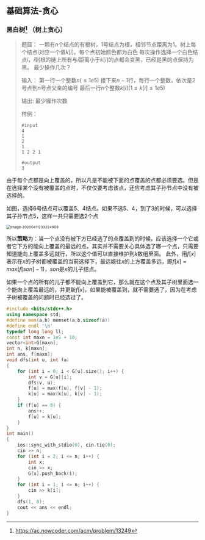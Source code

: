 ## 基础算法-贪心

### 黑白树[^1] （树上贪心）

> 题目：
> 一颗有$n$个结点的有根树，1号结点为根，相邻节点距离为1。树上每个结点$i$对应一个值$k[i]$。每个点初始颜色都为白色
> 每次操作选择一个白色结点$i$，$i$到根的链上所有与$i$距离小于$k[i]$的点都会变黑，已经是黑的点保持为黑。
> 最少操作几次？
>
> 输入：
> 第一行一个整数$n(\le 1e5)$
> 接下来$n-1$行，每行一个整数，依次是2号点到$n$号点父亲的编号
> 最后一行$n$个整数$k[i](1\le k[i]\le 1e5)$
>
> 输出:
> 最少操作次数
>
> 样例：
>
> ```
> #input
> 4
> 1
> 2
> 1
> 1 2 2 1
> 
> #output
> 3
> ```

由于每个点都是向上覆盖的，所以凡是不能被下面的点覆盖的点都必须要选。但是在选择某个没有被覆盖的点时，不仅仅要考虑该点，还应考虑其子孙节点中没有被选择的。

如图，选择6号结点可以覆盖5、4结点。如果不选5、4，到了3的时候，可以选择其子孙节点5，这样一共只需要选2个点

<img src="C:/Users/小涛/AppData/Roaming/Typora/typora-user-images/image-20200411233224908.png" alt="image-20200411233224908" style="zoom: 67%;" />

所以**策略**为：当一个点没有被下方已经选了的点覆盖到的时候，应该选择一个它或者它下方的能向上覆盖的最远的点。其实并不需要关心具体选了哪一个点，只需要知道能向上覆盖多远就行，所以这个值可以直接维护到$k$数组里面。
此外，用$f[x]$表示在$x$的子树都被覆盖的当前选择下，最远能往$x$的上方覆盖多远，即$f[x]=max(f[son]-1)$，$son$是$x$的儿子结点。

如果一个点的所有的儿子都不能向上覆盖到它，那么就在这个点及其子树里面选一个能向上覆盖最远的，并更新$f[x]$。如果能被覆盖到，就不需要选了，因为在考虑子树被覆盖的问题时已经选过了。

```c++
#include <bits/stdc++.h>
using namespace std;
#define mem(a,b) memset(a,b,sizeof(a))
#define endl '\n'
typedef long long ll;
const int maxn = 1e5 + 10;
vector<int>G[maxn];
int n, k[maxn];
int ans, f[maxn];
void dfs(int u, int fa)
{
	for (int i = 0; i < G[u].size(); i++) {
		int v = G[u][i];
		dfs(v, u);
		f[u] = max(f[u], f[v] - 1);
		k[u] = max(k[u], k[v] - 1);
	}
	if (f[u] == 0) {
		ans++;
		f[u] = k[u];
	}
}
int main()
{
	ios::sync_with_stdio(0), cin.tie(0);
	cin >> n;
	for (int i = 2; i <= n; i++) {
		int x;
		cin >> x;
		G[x].push_back(i);
	}
	for (int i = 1; i <= n; i++) {
		cin >> k[i];
	}
	dfs(1, 0);
	cout << ans << endl;
}
```

[^1]: https://ac.nowcoder.com/acm/problem/13249